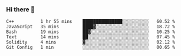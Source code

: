 ### Hi there 👋

<!--START_SECTION:waka-->

```text
C++          1 hr 55 mins    ███████████████░░░░░░░░░░   60.52 %
JavaScript   35 mins         ████▓░░░░░░░░░░░░░░░░░░░░   18.72 %
Bash         19 mins         ██▓░░░░░░░░░░░░░░░░░░░░░░   10.25 %
Text         14 mins         ██░░░░░░░░░░░░░░░░░░░░░░░   07.45 %
Solidity     4 mins          ▓░░░░░░░░░░░░░░░░░░░░░░░░   02.12 %
Git Config   1 min           ░░░░░░░░░░░░░░░░░░░░░░░░░   00.65 %
```

<!--END_SECTION:waka-->
<!--
**Boombag0607/Boombag0607** is a ✨ _special_ ✨ repository because its `README.md` (this file) appears on your GitHub profile.

Here are some ideas to get you started:

- 🔭 I’m currently working on ...
- 🌱 I’m currently learning ...
- 👯 I’m looking to collaborate on ...
- 🤔 I’m looking for help with ...
- 💬 Ask me about ...
- 📫 How to reach me: ...
- 😄 Pronouns: ...
- ⚡ Fun fact: ...
-->
